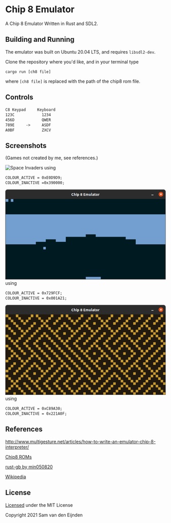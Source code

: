# Chip 8 Emulator #

A Chip 8 Emulator Written in Rust and SDL2.

## Building and Running ##
The emulator was built on Ubuntu 20.04 LTS, and requires ```libsdl2-dev```.

Clone the repository where you'd like, and in your terminal type

```
cargo run [ch8 file]
```

where ```[ch8 file]``` is replaced with the path of the chip8 rom file.

## Controls ##
```
C8 Keypad     Keyboard
123C            1234
456D            QWER
789E     ->     ASDF
A0BF            ZXCV
```
## Screenshots ##

(Games not created by me, see references.)

![Space Invaders](/screenshots/space_invaders_demo.png)
using
```
COLOUR_ACTIVE = 0xE0D9D9;
COLOUR_INACTIVE =0x390000;
```

![Brick](/screenshots/brick_gameplay.png)
using
```
COLOUR_ACTIVE = 0x729FCF;
COLOUR_INACTIVE = 0x001A21;
```

![Maze](/screenshots/maze_demo.png)
using
```
COLOUR_ACTIVE = 0xC89A30;
COLOUR_INACTIVE = 0x221A0F;
```

## References ##
http://www.multigesture.net/articles/how-to-write-an-emulator-chip-8-interpreter/

[Chip8 ROMs](https://github.com/kripod/chip8-roms)

[rust-gb by min050820](https://github.com/min050820/rust-gb)

[Wikipedia](https://en.wikipedia.org/wiki/CHIP-8)

## License ##
[Licensed](./LICENSE) under the MIT License

Copyright 2021 Sam van den Eijnden